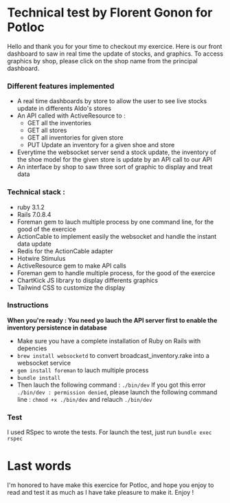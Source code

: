 # Technical test by Florent Gonon for Potloc

Hello and thank you for your time to checkout my exercice.
Here is our front dashboard to saw in real time the update of stocks, and graphics. To access graphics by shop, please click on the shop name from the principal dashboard.

### Different features implemented
* A real time dashboards by store to allow the user to see live stocks update in differents Aldo's stores
* An API called with ActiveResource to :
    * GET all the inventories
    * GET all stores
    * GET all inventories for given store
    * PUT Update an inventory for a given shoe and store
* Everytime the websocket server send a stock update, the inventory of the shoe model for the given store is update by an API call to our API
* An interface by shop to saw three sort of graphic to display and treat data


### Technical stack :
* ruby 3.1.2
* Rails 7.0.8.4
* Foreman gem to lauch multiple process by one command line, for the good of the exercice
* ActionCable to implement easily the websocket and handle the instant data update
* Redis for the ActionCable adapter
* Hotwire Stimulus
* ActiveResource gem to make API calls
* Foreman gem to handle multiple process, for the good of the exercice
* ChartKick JS library to display differents graphics
* Tailwind CSS to customize the display


### Instructions
**When you're ready : You need yo lauch the API server first to enable the inventory persistence in database**

* Make sure you have a complete installation of Ruby on Rails with depencies
* `brew install websocketd` to convert broadcast_inventory.rake into a websocket service
* `gem install foreman` to lauch multiple process
* `bundle install`
* Then lauch the following command : `./bin/dev`
If you got this error `./bin/dev : permission denied`, please launch the following command line : `chmod +x ./bin/dev` and relauch `./bin/dev`


### Test
I used RSpec to wrote the tests. For launch the test, just run `bundle exec rspec`


# Last words
I'm honored to have make this exercice for Potloc, and hope you enjoy to read and test it as much as I have take pleasure to make it. Enjoy !